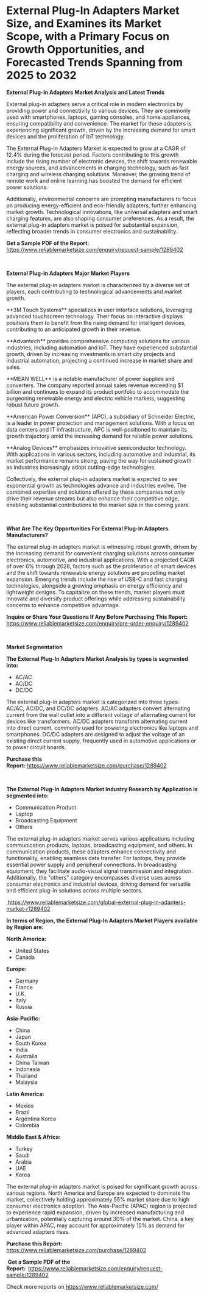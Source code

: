 <p><h1>External Plug-In Adapters Market Size, and Examines its Market Scope, with a Primary Focus on Growth Opportunities, and Forecasted Trends Spanning from 2025 to 2032</h1></p><p><strong>External Plug-In Adapters Market Analysis and Latest Trends</strong></p>
<p><p>External plug-in adapters serve a critical role in modern electronics by providing power and connectivity to various devices. They are commonly used with smartphones, laptops, gaming consoles, and home appliances, ensuring compatibility and convenience. The market for these adapters is experiencing significant growth, driven by the increasing demand for smart devices and the proliferation of IoT technology.</p><p>The External Plug-In Adapters Market is expected to grow at a CAGR of 12.4% during the forecast period. Factors contributing to this growth include the rising number of electronic devices, the shift towards renewable energy sources, and advancements in charging technology, such as fast charging and wireless charging solutions. Moreover, the growing trend of remote work and online learning has boosted the demand for efficient power solutions.</p><p>Additionally, environmental concerns are prompting manufacturers to focus on producing energy-efficient and eco-friendly adapters, further enhancing market growth. Technological innovations, like universal adapters and smart charging features, are also shaping consumer preferences. As a result, the external plug-in adapters market is poised for substantial expansion, reflecting broader trends in consumer electronics and sustainability.</p></p>
<p><strong>Get a Sample PDF of the Report:&nbsp;</strong> <a href="https://www.reliablemarketsize.com/enquiry/request-sample/1289402?utm_campaign=2461&utm_medium=2&utm_source=Github&utm_content=ia&utm_term=29032025&utm_id=external-plug-in-adapters">https://www.reliablemarketsize.com/enquiry/request-sample/1289402</a></p>
<p>&nbsp;</p>
<p><strong>External Plug-In Adapters Major Market Players</strong></p>
<p><p>The external plug-in adapters market is characterized by a diverse set of players, each contributing to technological advancements and market growth. </p><p>**3M Touch Systems** specializes in user interface solutions, leveraging advanced touchscreen technology. Their focus on interactive displays positions them to benefit from the rising demand for intelligent devices, contributing to an anticipated growth in their revenue.</p><p>**Advantech** provides comprehensive computing solutions for various industries, including automation and IoT. They have experienced substantial growth, driven by increasing investments in smart city projects and industrial automation, projecting a continued increase in market share and sales.</p><p>**MEAN WELL** is a notable manufacturer of power supplies and converters. The company reported annual sales revenue exceeding $1 billion and continues to expand its product portfolio to accommodate the burgeoning renewable energy and electric vehicle markets, suggesting robust future growth.</p><p>**American Power Conversion** (APC), a subsidiary of Schneider Electric, is a leader in power protection and management solutions. With a focus on data centers and IT infrastructure, APC is well-positioned to maintain its growth trajectory amid the increasing demand for reliable power solutions.</p><p>**Analog Devices** emphasizes innovative semiconductor technology. With applications in various sectors, including automotive and industrial, its market performance remains strong, paving the way for sustained growth as industries increasingly adopt cutting-edge technologies.</p><p>Collectively, the external plug-in adapters market is expected to see exponential growth as technologies advance and industries evolve. The combined expertise and solutions offered by these companies not only drive their revenue streams but also enhance their competitive edge, enabling substantial contributions to the market size in the coming years.</p></p>
<p>&nbsp;</p>
<p><strong>What Are The Key Opportunities For External Plug-In Adapters Manufacturers?</strong></p>
<p><p>The external plug-in adapters market is witnessing robust growth, driven by the increasing demand for convenient charging solutions across consumer electronics, automotive, and industrial applications. With a projected CAGR of over 6% through 2028, factors such as the proliferation of smart devices and the shift towards renewable energy solutions are propelling market expansion. Emerging trends include the rise of USB-C and fast charging technologies, alongside a growing emphasis on energy efficiency and lightweight designs. To capitalize on these trends, market players must innovate and diversify product offerings while addressing sustainability concerns to enhance competitive advantage.</p></p>
<p><strong>Inquire or Share Your Questions If Any Before Purchasing This Report:</strong> <a href="https://www.reliablemarketsize.com/enquiry/pre-order-enquiry/1289402?utm_campaign=2461&utm_medium=2&utm_source=Github&utm_content=ia&utm_term=29032025&utm_id=external-plug-in-adapters">https://www.reliablemarketsize.com/enquiry/pre-order-enquiry/1289402</a></p>
<p>&nbsp;</p>
<p><strong>Market Segmentation</strong></p>
<p><strong>The External Plug-In Adapters Market Analysis by types is segmented into:</strong></p>
<p><ul><li>AC/AC</li><li>AC/DC</li><li>DC/DC</li></ul></p>
<p><p>The external plug-in adapters market is categorized into three types: AC/AC, AC/DC, and DC/DC adapters. AC/AC adapters convert alternating current from the wall outlet into a different voltage of alternating current for devices like transformers. AC/DC adapters transform alternating current into direct current, commonly used for powering electronics like laptops and smartphones. DC/DC adapters are designed to adjust the voltage of an existing direct current supply, frequently used in automotive applications or to power circuit boards.</p></p>
<p><strong>Purchase this Report:&nbsp;</strong><a href="https://www.reliablemarketsize.com/purchase/1289402?utm_campaign=2461&utm_medium=2&utm_source=Github&utm_content=ia&utm_term=29032025&utm_id=external-plug-in-adapters">https://www.reliablemarketsize.com/purchase/1289402</a></p>
<p>&nbsp;</p>
<p><strong>The External Plug-In Adapters Market Industry Research by Application is segmented into:</strong></p>
<p><ul><li>Communication Product</li><li>Laptop</li><li>Broadcasting Equipment</li><li>Others</li></ul></p>
<p><p>The external plug-in adapters market serves various applications including communication products, laptops, broadcasting equipment, and others. In communication products, these adapters enhance connectivity and functionality, enabling seamless data transfer. For laptops, they provide essential power supply and peripheral connections. In broadcasting equipment, they facilitate audio-visual signal transmission and integration. Additionally, the "others" category encompasses diverse uses across consumer electronics and industrial devices, driving demand for versatile and efficient plug-in solutions across multiple sectors.</p></p>
<p><a href="https://www.reliablemarketsize.com/global-external-plug-in-adapters-market-r1289402?utm_campaign=2461&utm_medium=2&utm_source=Github&utm_content=ia&utm_term=29032025&utm_id=external-plug-in-adapters">&nbsp;https://www.reliablemarketsize.com/global-external-plug-in-adapters-market-r1289402</a></p>
<p><strong>In terms of Region, the External Plug-In Adapters Market Players available by Region are:</strong></p>
<p>
    <p> <strong> North America: </strong>
        <ul>
            <li>United States</li>
            <li>Canada</li>
        </ul>
        </p> 
    <p> <strong> Europe: </strong>
        <ul>
            <li>Germany</li>
            <li>France</li>
            <li>U.K.</li>
            <li>Italy</li>
            <li>Russia</li>
        </ul>
        </p> 
    <p> <strong> Asia-Pacific: </strong>
        <ul>
            <li>China</li>
            <li>Japan</li>
            <li>South Korea</li>
            <li>India</li>
            <li>Australia</li>
            <li>China Taiwan</li>
            <li>Indonesia</li>
            <li>Thailand</li>
            <li>Malaysia</li>
        </ul>
        </p> 
    <p> <strong> Latin America: </strong>
        <ul>
            <li>Mexico</li>
            <li>Brazil</li>
            <li>Argentina Korea</li>
            <li>Colombia</li>
        </ul>
        </p> 
    <p> <strong> Middle East & Africa: </strong>
        <ul>
            <li>Turkey</li>
            <li>Saudi</li>
            <li>Arabia</li>
            <li>UAE</li>
            <li>Korea</li>
        </ul>
    </p>
    </p>
<p><p>The external plug-in adapters market is poised for significant growth across various regions. North America and Europe are expected to dominate the market, collectively holding approximately 55% market share due to high consumer electronics adoption. The Asia-Pacific (APAC) region is projected to experience rapid expansion, driven by increased manufacturing and urbanization, potentially capturing around 30% of the market. China, a key player within APAC, may account for approximately 15% as demand for advanced adapters rises.</p></p>
<p><strong>Purchase this Report: </strong><a href="https://www.reliablemarketsize.com/purchase/1289402?utm_campaign=2461&utm_medium=2&utm_source=Github&utm_content=ia&utm_term=29032025&utm_id=external-plug-in-adapters">https://www.reliablemarketsize.com/purchase/1289402</a></p>
<p>&nbsp;<strong>Get a Sample PDF of the Report:&nbsp;&nbsp;</strong><a href="https://www.reliablemarketsize.com/enquiry/request-sample/1289402?utm_campaign=2461&utm_medium=2&utm_source=Github&utm_content=ia&utm_term=29032025&utm_id=external-plug-in-adapters">https://www.reliablemarketsize.com/enquiry/request-sample/1289402</a></p>
<p><strong></strong></p>
<p>Check more reports on <a href="https://www.reliablemarketsize.com/?utm_campaign=2461&utm_medium=2&utm_source=Github&utm_content=ia&utm_term=29032025&utm_id=external-plug-in-adapters">https://www.reliablemarketsize.com/</a></p>